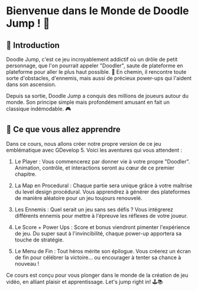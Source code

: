 # Bienvenue dans le Monde de Doodle Jump ! 🌟
## 📖 Introduction
Doodle Jump, c'est ce jeu incroyablement addictif où un drôle de petit personnage, que l'on pourrait appeler "Doodler", saute de plateforme en plateforme pour aller le plus haut possible. 🚀 En chemin, il rencontre toute sorte d'obstacles, d'ennemis, mais aussi de précieux power-ups qui l'aident dans son ascension.

Depuis sa sortie, Doodle Jump a conquis des millions de joueurs autour du monde. Son principe simple mais profondément amusant en fait un classique indémodable. 🎮

## 🏫 Ce que vous allez apprendre
Dans ce cours, nous allons créer notre propre version de ce jeu emblématique avec GDevelop 5. Voici les aventures qui vous attendent :

1. Le Player : Vous commencerez par donner vie à votre propre "Doodler". Animation, contrôle, et interactions seront au cœur de ce premier chapitre.

2. La Map en Procedural : Chaque partie sera unique grâce à votre maîtrise du level design procédural. Vous apprendrez à générer des plateformes de manière aléatoire pour un jeu toujours renouvelé.

3. Les Ennemis : Quel serait un jeu sans ses défis ? Vous intégrerez différents ennemis pour mettre à l'épreuve les réflexes de votre joueur.

4. Le Score + Power Ups : Score et bonus viendront pimenter l'expérience de jeu. Du super saut à l'invincibilité, chaque power-up apportera sa touche de stratégie.

5. Le Menu de Fin : Tout héros mérite son épilogue. Vous créerez un écran de fin pour célébrer la victoire... ou encourager à tenter sa chance à nouveau !

Ce cours est conçu pour vous plonger dans le monde de la création de jeu vidéo, en alliant plaisir et apprentissage. Let's jump right in! 🕹️📚
